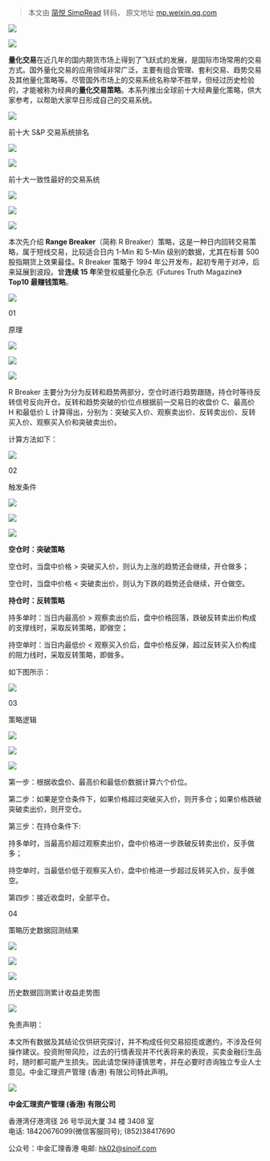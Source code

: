 > 本文由 [简悦 SimpRead](http://ksria.com/simpread/) 转码， 原文地址 [mp.weixin.qq.com](https://mp.weixin.qq.com/s?__biz=MzI1NDY4Njg3Nw==&mid=2247489655&idx=1&sn=4c72858a50ae29b306d2632f0d192503&chksm=e855799740064213a926ec51a3dddc9bd0bd94f7ce4b65b406149d98d06012dfcd093306ae34#rd)

![](https://mmbiz.qpic.cn/mmbiz_png/GqS3mZcJykX3Piabpz8ySlcRicXBsHPLS5iaUsiaWr1LmOAv5MO5NdGvFt1tg3E0kib2X8q1toXQic7tesSBcEsVhhCw/640?wx_fmt=png)

![](https://mmbiz.qpic.cn/mmbiz_png/bGCicnvSI7ZST2DC0AVG5xTvqRDzK1UCcia5eaEPyv2xPupTjK5Vs05Ax021ibFHeDBWxibm3xqtSEXFoQsJkORHrA/640?wx_fmt=png)

**量化交易**在近几年的国内期货市场上得到了飞跃式的发展，是国际市场常用的交易方式。国外量化交易的应用领域非常广泛，主要有组合管理、套利交易、趋势交易及其他量化策略等。尽管国外市场上的交易系统名称举不胜举，但经过历史检验的，才能被称为经典的**量化交易策略**。本系列推出全球前十大经典量化策略，供大家参考，以帮助大家早日形成自己的交易系统。

![](https://mmbiz.qpic.cn/mmbiz_png/7vBu6OIvS5MqCqrfIrt8m9PqCAwIOKsoIibkg9ERXOT2hAm60YmwmoiatImzxBVFvjcptuNWwmGmAvPEhvXzibwfw/640?wx_fmt=png)

前十大 S&P 交易系统排名

![](https://mmbiz.qpic.cn/mmbiz_png/6xLlCibAjMqktUAjibaEskVjZIXHgLWVA6afFl5kyic3v1zCzWpbXawPN2uEZDPWoQmzfPSjB4U7ZlYwzVIO1j9mA/640?wx_fmt=png)

![](https://mmbiz.qpic.cn/mmbiz_png/7vBu6OIvS5MqCqrfIrt8m9PqCAwIOKsoIibkg9ERXOT2hAm60YmwmoiatImzxBVFvjcptuNWwmGmAvPEhvXzibwfw/640?wx_fmt=png)

前十大一致性最好的交易系统

![](https://mmbiz.qpic.cn/mmbiz_png/6xLlCibAjMqktUAjibaEskVjZIXHgLWVA6wBJGmWvJSjnmtw3fuIB0Kxr2LMOhIFCMYn97LU4iag0mzcgHVzpMSkg/640?wx_fmt=png)

![](https://mmbiz.qpic.cn/mmbiz_png/GqS3mZcJykX3Piabpz8ySlcRicXBsHPLS5iaUsiaWr1LmOAv5MO5NdGvFt1tg3E0kib2X8q1toXQic7tesSBcEsVhhCw/640?wx_fmt=png)

![](https://mmbiz.qpic.cn/mmbiz_png/bGCicnvSI7ZST2DC0AVG5xTvqRDzK1UCcia5eaEPyv2xPupTjK5Vs05Ax021ibFHeDBWxibm3xqtSEXFoQsJkORHrA/640?wx_fmt=png)

本次先介绍 **Range Breaker**（简称 R Breaker）策略，这是一种日内回转交易策略，属于短线交易，比较适合日内 1-Min 和 5-Min 级别的数据，尤其在标普 500 股指期货上效果最佳。R Breaker 策略于 1994 年公开发布，起初专用于对冲，后来延展到波段。曾**连续 15 年**荣登权威量化杂志《Futures Truth Magazine》**Top10 最赚钱策略**。

![](https://mmbiz.qpic.cn/mmbiz_png/6xLlCibAjMqktUAjibaEskVjZIXHgLWVA6a1vWBvgHmKUbXfyBg1kPcJMlwHTgeCNsFptrIZKPy9bzWRyzshd2xQ/640?wx_fmt=png)

01

原理

![](https://mmbiz.qpic.cn/mmbiz_gif/pKCA7MURrtqZdjee36Owa2jzQomEdJnc8OFZuV8sqicianha3eW7vWIS3oMVECYicIo3YFfUyHOWMVNx8X2G5GqRQ/640?wx_fmt=gif)

![](https://mmbiz.qpic.cn/mmbiz_png/GqS3mZcJykX3Piabpz8ySlcRicXBsHPLS5iaUsiaWr1LmOAv5MO5NdGvFt1tg3E0kib2X8q1toXQic7tesSBcEsVhhCw/640?wx_fmt=png)

![](https://mmbiz.qpic.cn/mmbiz_png/bGCicnvSI7ZST2DC0AVG5xTvqRDzK1UCcia5eaEPyv2xPupTjK5Vs05Ax021ibFHeDBWxibm3xqtSEXFoQsJkORHrA/640?wx_fmt=png)

R Breaker 主要分为分为反转和趋势两部分，空仓时进行趋势跟随，持仓时等待反转信号反向开仓。反转和趋势突破的价位点根据前一交易日的收盘价 C、最高价 H 和最低价 L 计算得出，分别为：突破买入价、观察卖出价、反转卖出价、反转买入价、观察买入价和突破卖出价。

计算方法如下：  

![](https://mmbiz.qpic.cn/mmbiz_png/6xLlCibAjMqktUAjibaEskVjZIXHgLWVA6yKCibGibsg66c8C61DtbzYgj6RaE3HiaO6JmjFdTkpwtSfU4HSibia1iatdA/640?wx_fmt=png)  

02

触发条件

![](https://mmbiz.qpic.cn/mmbiz_gif/pKCA7MURrtqZdjee36Owa2jzQomEdJnc8OFZuV8sqicianha3eW7vWIS3oMVECYicIo3YFfUyHOWMVNx8X2G5GqRQ/640?wx_fmt=gif)

![](https://mmbiz.qpic.cn/mmbiz_png/GqS3mZcJykX3Piabpz8ySlcRicXBsHPLS5iaUsiaWr1LmOAv5MO5NdGvFt1tg3E0kib2X8q1toXQic7tesSBcEsVhhCw/640?wx_fmt=png)

![](https://mmbiz.qpic.cn/mmbiz_png/bGCicnvSI7ZST2DC0AVG5xTvqRDzK1UCcia5eaEPyv2xPupTjK5Vs05Ax021ibFHeDBWxibm3xqtSEXFoQsJkORHrA/640?wx_fmt=png)

**空仓时：突破策略**  

空仓时，当盘中价格 > 突破买入价，则认为上涨的趋势还会继续，开仓做多；

空仓时，当盘中价格 < 突破卖出价，则认为下跌的趋势还会继续，开仓做空。

**持仓时：反转策略**

持多单时：当日内最高价 > 观察卖出价后，盘中价格回落，跌破反转卖出价构成的支撑线时，采取反转策略，即做空；

持空单时：当日内最低价 < 观察买入价后，盘中价格反弹，超过反转买入价构成的阻力线时，采取反转策略，即做多。

如下图所示：

![](https://mmbiz.qpic.cn/mmbiz_png/6xLlCibAjMqktUAjibaEskVjZIXHgLWVA6OgxycnS9W40DjSlfdNLLDl7V3KfVPMMcJUyUrKjNSj17XEy1kC4Gng/640?wx_fmt=png)

03

策略逻辑  

![](https://mmbiz.qpic.cn/mmbiz_gif/pKCA7MURrtqZdjee36Owa2jzQomEdJnc8OFZuV8sqicianha3eW7vWIS3oMVECYicIo3YFfUyHOWMVNx8X2G5GqRQ/640?wx_fmt=gif)

![](https://mmbiz.qpic.cn/mmbiz_png/GqS3mZcJykX3Piabpz8ySlcRicXBsHPLS5iaUsiaWr1LmOAv5MO5NdGvFt1tg3E0kib2X8q1toXQic7tesSBcEsVhhCw/640?wx_fmt=png)

![](https://mmbiz.qpic.cn/mmbiz_png/bGCicnvSI7ZST2DC0AVG5xTvqRDzK1UCcia5eaEPyv2xPupTjK5Vs05Ax021ibFHeDBWxibm3xqtSEXFoQsJkORHrA/640?wx_fmt=png)

第一步：根据收盘价、最高价和最低价数据计算六个价位。

第二步：如果是空仓条件下，如果价格超过突破买入价，则开多仓；如果价格跌破突破卖出价，则开空仓。

第三步：在持仓条件下:

持多单时，当最高价超过观察卖出价，盘中价格进一步跌破反转卖出价，反手做多；

持空单时，当最低价低于观察买入价，盘中价格进一步超过反转买入价，反手做空。

第四步：接近收盘时，全部平仓。

04

策略历史数据回测结果  

![](https://mmbiz.qpic.cn/mmbiz_gif/pKCA7MURrtqZdjee36Owa2jzQomEdJnc8OFZuV8sqicianha3eW7vWIS3oMVECYicIo3YFfUyHOWMVNx8X2G5GqRQ/640?wx_fmt=gif)

![](https://mmbiz.qpic.cn/mmbiz_png/6xLlCibAjMqktUAjibaEskVjZIXHgLWVA6cVWfezyU79vRViaEKvKEtHQaz74paKdhREKI1N6HIic58ia2KukL0S8dQ/640?wx_fmt=png)

![](https://mmbiz.qpic.cn/mmbiz_png/7vBu6OIvS5MqCqrfIrt8m9PqCAwIOKsoIibkg9ERXOT2hAm60YmwmoiatImzxBVFvjcptuNWwmGmAvPEhvXzibwfw/640?wx_fmt=png)

历史数据回测累计收益走势图

![](https://mmbiz.qpic.cn/mmbiz_png/6xLlCibAjMqktUAjibaEskVjZIXHgLWVA6cpMhh24tMZBDPAfFhNmZrtsIRM1ClndsicpPyaVfOlYroHOTdRnqfnw/640?wx_fmt=png)

免责声明：

本文所有数据及其结论仅供研究探讨，并不构成任何交易招揽或邀约，不涉及任何操作建议。投资附带风险，过去的行情表现并不代表将来的表现，买卖金融衍生品时，随时都可能产生损失。因此请您保持谨慎思考，并在必要时咨询独立专业人士意见。中金汇理资产管理 (香港) 有限公司特此声明。

![](https://mmbiz.qpic.cn/mmbiz_png/nxYUjbjviaRkNhEtSw8J7NBlKgic2fAEZibGKrZg1kYAbvAqTlsjk9jrCaK8OH74vlQJibsTsoBGRhlZj5Sic62uVWw/640?wx_fmt=png)

**中金汇理资产管理 (香港) 有限公司**  

香港湾仔港湾径 26 号华润大厦 34 楼 3408 室  
电话: 18420676099(微信客服同号); (852)38417690

公众号：中金汇理香港 电邮: hk02@sinoif.com